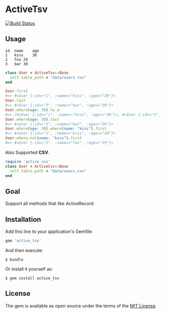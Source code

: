 # ActiveTsv

[![Build Status](https://travis-ci.org/ksss/active_tsv.svg?branch=master)](https://travis-ci.org/ksss/active_tsv)

## Usage

```tsv
id	name	age
1	ksss	30
2	foo	29
3	bar	30
```

```ruby
class User < ActiveTsv::Base
  self.table_path = "data/users.tsv"
end

User.first
#=> #<User {:id=>"1", :name=>"ksss", :age=>"30"}>
User.last
#=> #<User {:id=>"3", :name=>"bar", :age=>"30"}>
User.where(age: 30).to_a
#=> [#<User {:id=>"1", :name=>"ksss", :age=>"30"}>, #<User {:id=>"3", :name=>"bar", :age=>"30"}>]
User.where(age: 30).last
#=> #<User {:id=>"3", :name=>"bar", :age=>"30"}>
User.where(age: 30).where(name: "ksss").first
#=> #<User {:id=>"1", :name=>"ksss", :age=>"30"}>
User.where.not(name: "ksss").first
#=> #<User {:id=>"2", :name=>"foo", :age=>"29"}>
```

Also Supported **CSV**.

```ruby
require 'active_csv'
class User < ActiveCsv::Base
  self.table_path = "data/users.csv"
end
```

## Goal

Support all methods that like ActiveRecord

## Installation

Add this line to your application's Gemfile:

```ruby
gem 'active_tsv'
```

And then execute:

    $ bundle

Or install it yourself as:

    $ gem install active_tsv

## License

The gem is available as open source under the terms of the [MIT License](http://opensource.org/licenses/MIT).
